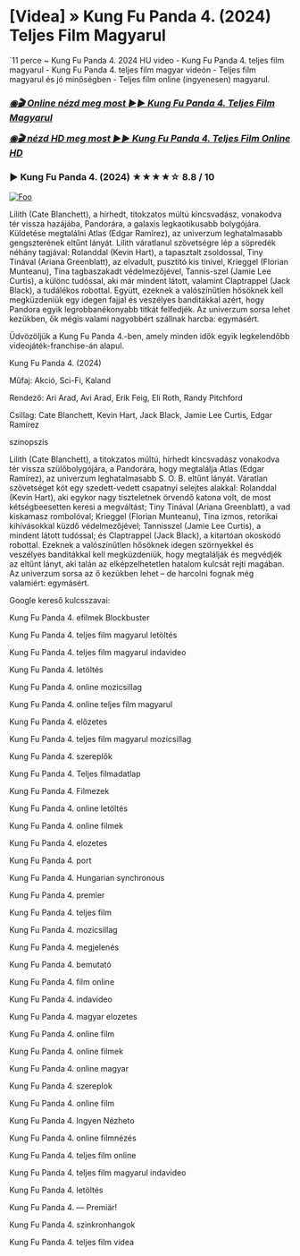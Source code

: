 <h1 tabindex="-1" class="heading-element" dir="auto">[Videa] » Kung Fu Panda 4. (2024) Teljes Film Magyarul</h1>

`11 perce ~ Kung Fu Panda 4. 2024 HU video - Kung Fu Panda 4. teljes film magyarul - Kung Fu Panda 4. teljes film magyar videón - Teljes film magyarul és jó minőségben - Teljes film online (ingyenesen) magyarul.

<b><i><h3> <a href="http://dmov.fun/hu/movie/1011985/kung-fu-panda-4-githuu" rel="nofollow">◉🎬 Online nézd meg most ►► Kung Fu Panda 4. Teljes Film Magyarul</a></b></i></h>

<b><i><h> <a href="http://dmov.fun/hu/movie/1011985/kung-fu-panda-4-githuu" rel="nofollow">◉🎬 nézd HD meg most ►► Kung Fu Panda 4. Teljes Film Online HD</a></b></i></h3>

### ▶️ Kung Fu Panda 4. (2024) ★★★★☆ 8.8 / 10

<a href="http://dmov.fun/hu/movie/1011985/kung-fu-panda-4-githuu" rel="nofollow"><img src="https://camo.githubusercontent.com/917e6ed5c302499242165dcc02bdbce85c075fd21b35918eb9c0b771855261b8/68747470733a2f2f7374617469632e7769787374617469632e636f6d2f6d656469612f6232343966395f61646163386637306662336634356238383639313639366337376465313866337e6d76322e676966" alt="Foo" style="max-width: 100%;"></a>

Lilith (Cate Blanchett), a hírhedt, titokzatos múltú kincsvadász, vonakodva tér vissza hazájába, Pandorára, a galaxis legkaotikusabb bolygójára. Küldetése megtalálni Atlas (Edgar Ramírez), az univerzum leghatalmasabb gengszterének eltűnt lányát. Lilith váratlanul szövetségre lép a söpredék néhány tagjával: Rolanddal (Kevin Hart), a tapasztalt zsoldossal, Tiny Tinával (Ariana Greenblatt), az elvadult, pusztító kis tinivel, Krieggel (Florian Munteanu), Tina tagbaszakadt védelmezőjével, Tannis-szel (Jamie Lee Curtis), a különc tudóssal, aki már mindent látott, valamint Claptrappel (Jack Black), a tudálékos robottal. Együtt, ezeknek a valószínűtlen hősöknek kell megküzdeniük egy idegen fajjal és veszélyes banditákkal azért, hogy Pandora egyik legrobbanékonyabb titkát felfedjék. Az univerzum sorsa lehet kezükben, ők mégis valami nagyobbért szállnak harcba: egymásért.

Üdvözöljük a Kung Fu Panda 4.-ben, amely minden idők egyik legkelendőbb videojáték-franchise-án alapul.

Kung Fu Panda 4. (2024)

Műfaj: Akció, Sci-Fi, Kaland

Rendező: Ari Arad, Avi Arad, Erik Feig, Eli Roth, Randy Pitchford

Csillag: Cate Blanchett, Kevin Hart, Jack Black, Jamie Lee Curtis, Edgar Ramírez

szinopszis

Lilith (Cate Blanchett), a titokzatos múltú, hírhedt kincsvadász vonakodva tér vissza szülőbolygójára, a Pandorára, hogy megtalálja Atlas (Edgar Ramírez), az univerzum leghatalmasabb S. O. B. eltűnt lányát. Váratlan szövetséget köt egy szedett-vedett csapatnyi selejtes alakkal: Rolanddal (Kevin Hart), aki egykor nagy tiszteletnek örvendő katona volt, de most kétségbeesetten keresi a megváltást; Tiny Tinával (Ariana Greenblatt), a vad kiskamasz rombolóval; Krieggel (Florian Munteanu), Tina izmos, retorikai kihívásokkal küzdő védelmezőjével; Tannisszel (Jamie Lee Curtis), a mindent látott tudóssal; és Claptrappel (Jack Black), a kitartóan okoskodó robottal. Ezeknek a valószínűtlen hősöknek idegen szörnyekkel és veszélyes banditákkal kell megküzdeniük, hogy megtalálják és megvédjék az eltűnt lányt, aki talán az elképzelhetetlen hatalom kulcsát rejti magában. Az univerzum sorsa az ő kezükben lehet – de harcolni fognak még valamiért: egymásért.

Google kereső kulcsszavai:

Kung Fu Panda 4. efilmek Blockbuster

Kung Fu Panda 4. teljes film magyarul letöltés

Kung Fu Panda 4. teljes film magyarul indavideo

Kung Fu Panda 4. letöltés

Kung Fu Panda 4. online mozicsillag

Kung Fu Panda 4. online teljes film magyarul

Kung Fu Panda 4. előzetes

Kung Fu Panda 4. teljes film magyarul mozicsillag

Kung Fu Panda 4. szereplők

Kung Fu Panda 4. Teljes filmadatlap

Kung Fu Panda 4. Filmezek

Kung Fu Panda 4. online letöltés

Kung Fu Panda 4. online filmek

Kung Fu Panda 4. elozetes

Kung Fu Panda 4. port

Kung Fu Panda 4. Hungarian synchronous

Kung Fu Panda 4. premier

Kung Fu Panda 4. teljes film

Kung Fu Panda 4. mozicsillag

Kung Fu Panda 4. megjelenés

Kung Fu Panda 4. bemutató

Kung Fu Panda 4. film online

Kung Fu Panda 4. indavideo

Kung Fu Panda 4. magyar elozetes

Kung Fu Panda 4. online film

Kung Fu Panda 4. online filmek

Kung Fu Panda 4. online magyar

Kung Fu Panda 4. szereplok

Kung Fu Panda 4. online film

Kung Fu Panda 4. Ingyen Nézheto

Kung Fu Panda 4. online filmnézés

Kung Fu Panda 4. teljes film online

Kung Fu Panda 4. teljes film magyarul indavideo

Kung Fu Panda 4. letöltés

Kung Fu Panda 4. — Premiär!

Kung Fu Panda 4. szinkronhangok

Kung Fu Panda 4. teljes film videa
